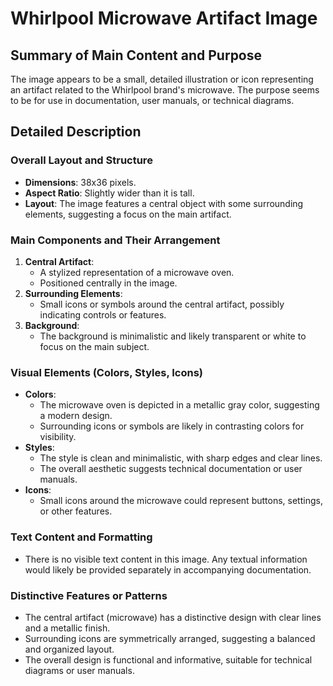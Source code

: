 # Whirlpool Microwave Artifact Image

## Summary of Main Content and Purpose
The image appears to be a small, detailed illustration or icon representing an artifact related to the Whirlpool brand's microwave. The purpose seems to be for use in documentation, user manuals, or technical diagrams.

## Detailed Description

### Overall Layout and Structure
- **Dimensions**: 38x36 pixels.
- **Aspect Ratio**: Slightly wider than it is tall.
- **Layout**: The image features a central object with some surrounding elements, suggesting a focus on the main artifact.

### Main Components and Their Arrangement
1. **Central Artifact**:
   - A stylized representation of a microwave oven.
   - Positioned centrally in the image.
2. **Surrounding Elements**:
   - Small icons or symbols around the central artifact, possibly indicating controls or features.
3. **Background**:
   - The background is minimalistic and likely transparent or white to focus on the main subject.

### Visual Elements (Colors, Styles, Icons)
- **Colors**:
  - The microwave oven is depicted in a metallic gray color, suggesting a modern design.
  - Surrounding icons or symbols are likely in contrasting colors for visibility.
- **Styles**:
  - The style is clean and minimalistic, with sharp edges and clear lines.
  - The overall aesthetic suggests technical documentation or user manuals.
- **Icons**:
  - Small icons around the microwave could represent buttons, settings, or other features.

### Text Content and Formatting
- There is no visible text content in this image. Any textual information would likely be provided separately in accompanying documentation.

### Distinctive Features or Patterns
- The central artifact (microwave) has a distinctive design with clear lines and a metallic finish.
- Surrounding icons are symmetrically arranged, suggesting a balanced and organized layout.
- The overall design is functional and informative, suitable for technical diagrams or user manuals.